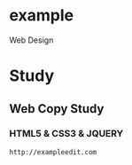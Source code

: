 # example
Web Design

# Study
## Web Copy Study
### HTML5 & CSS3 & JQUERY
```
http://exampleedit.com
```
